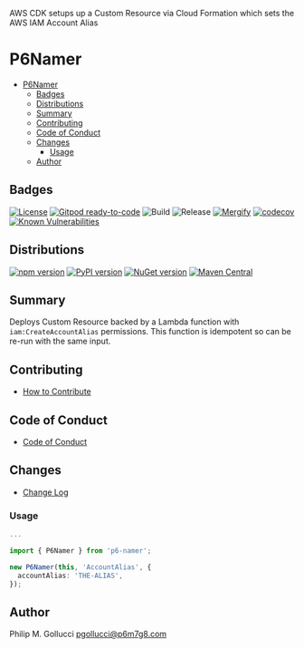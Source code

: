 AWS CDK setups up a Custom Resource via Cloud Formation which sets
the AWS IAM Account Alias

# P6Namer
- [P6Namer](#p6namer)
  - [Badges](#badges)
  - [Distributions](#distributions)
  - [Summary](#summary)
  - [Contributing](#contributing)
  - [Code of Conduct](#code-of-conduct)
  - [Changes](#changes)
    - [Usage](#usage)
  - [Author](#author)
## Badges

[![License](https://img.shields.io/badge/License-Apache%202.0-yellowgreen.svg)](https://opensource.org/licenses/Apache-2.0)
[![Gitpod ready-to-code](https://img.shields.io/badge/Gitpod-ready--to--code-blue?logo=gitpod)](https://gitpod.io/#https://github.com/p6m7g8/p6-namer)
![Build](https://github.com/p6m7g8/p6-namer/workflows/Build/badge.svg)
![Release](https://github.com/p6m7g8/p6-namer/workflows/Release/badge.svg)
[![Mergify](https://img.shields.io/endpoint.svg?url=https://gh.mergify.io/badges/p6m7g8/p6-namer/&style=flat)](https://mergify.io)
[![codecov](https://codecov.io/gh/p6m7g8/p6-namer/branch/master/graph/badge.svg?token=14Yj1fZbew)](https://codecov.io/gh/p6m7g8/p6-namer)
[![Known Vulnerabilities](https://snyk.io/test/github/p6m7g8/p6-namer/badge.svg?targetFile=package.json)](https://snyk.io/test/github/p6m7g8/p6-namer?targetFile=package.json)

## Distributions
[![npm version](https://badge.fury.io/js/p6-namer.svg)](https://badge.fury.io/js/p6-namer)
[![PyPI version](https://badge.fury.io/py/p6-namer.svg)](https://badge.fury.io/py/p6-namer)
[![NuGet version](https://badge.fury.io/nu/P6m7g8.P6Namer.svg)](https://badge.fury.io/nu/P6m7g8.P6Namer)
[![Maven Central](https://maven-badges.herokuapp.com/maven-central/P6m7g8.P6Namer/P6Namer/badge.svg)](https://maven-badges.herokuapp.com/maven-central/P6m7g8.P6Namer/P6Namer)

## Summary

Deploys Custom Resource backed by a Lambda function with `iam:CreateAccountAlias` permissions.
This function is idempotent so can be re-run with the same input.

## Contributing

- [How to Contribute](CONTRIBUTING.md)

## Code of Conduct

- [Code of Conduct](CODE_OF_CONDUCT.md)

## Changes

- [Change Log](CHANGELOG.md)

### Usage
```ts
...

import { P6Namer } from 'p6-namer';

new P6Namer(this, 'AccountAlias', {
  accountAlias: 'THE-ALIAS',
});
```
## Author

Philip M. Gollucci <pgollucci@p6m7g8.com>

